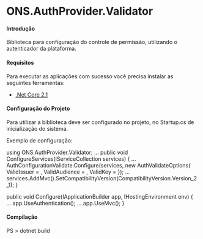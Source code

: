 # ONS.AuthProvider.Validator

#### Introdução
Biblioteca para configuração do controle de permissão, utilizando o autenticador da plataforma.


#### Requisitos

Para executar as aplicações com sucesso você precisa instalar as seguintes ferramentas:
* [.Net Core 2.1](https://www.microsoft.com/net/download/windows)


#### Configuração do Projeto

Para utilizar a biblioteca deve ser configurado no projeto, no Startup.cs de inicialização do sistema.

Exemplo de configuração:

using ONS.AuthProvider.Validator;
...
  public void ConfigureServices(IServiceCollection services)
  {
      ...
      AuthConfigurationValidate.Configure(services, new AuthValidateOptions{
          ValidIssuer = <issuer>,
          ValidAudience = <audience>,
          ValidKey = <key>
      });
      ...
      services.AddMvc().SetCompatibilityVersion(CompatibilityVersion.Version_2_1);
  }

  public void Configure(IApplicationBuilder app, IHostingEnvironment env)
  {
      ...
      app.UseAuthentication();
      ...
      app.UseMvc();
  }


#### Compilação 

PS > dotnet build 

